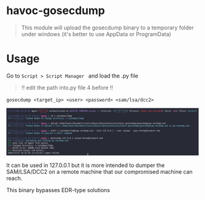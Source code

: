 # havoc-gosecdump

>This module will upload the gosecdump binary to a temporary folder under windows  (it's better to use AppData or ProgramData)

# Usage

Go to `Script > Script Manager ` and load the .py file

> !! edit the path into.py file 4 before !! 

`gosecdump <target_ip> <user> <password> <sam/lsa/dcc2>`


![demo](img/poc.png)


It can be used in 127.0.0.1 but it is more intended to dumper the SAM/LSA/DCC2 on a remote machine that our compromised machine can reach.

This binary bypasses EDR-type solutions